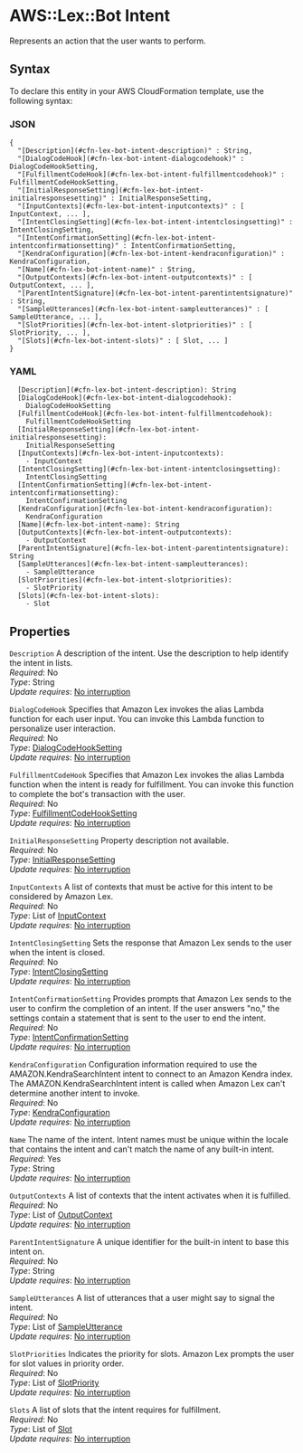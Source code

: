 # AWS::Lex::Bot Intent<a name="aws-properties-lex-bot-intent"></a>

Represents an action that the user wants to perform\.

## Syntax<a name="aws-properties-lex-bot-intent-syntax"></a>

To declare this entity in your AWS CloudFormation template, use the following syntax:

### JSON<a name="aws-properties-lex-bot-intent-syntax.json"></a>

```
{
  "[Description](#cfn-lex-bot-intent-description)" : String,
  "[DialogCodeHook](#cfn-lex-bot-intent-dialogcodehook)" : DialogCodeHookSetting,
  "[FulfillmentCodeHook](#cfn-lex-bot-intent-fulfillmentcodehook)" : FulfillmentCodeHookSetting,
  "[InitialResponseSetting](#cfn-lex-bot-intent-initialresponsesetting)" : InitialResponseSetting,
  "[InputContexts](#cfn-lex-bot-intent-inputcontexts)" : [ InputContext, ... ],
  "[IntentClosingSetting](#cfn-lex-bot-intent-intentclosingsetting)" : IntentClosingSetting,
  "[IntentConfirmationSetting](#cfn-lex-bot-intent-intentconfirmationsetting)" : IntentConfirmationSetting,
  "[KendraConfiguration](#cfn-lex-bot-intent-kendraconfiguration)" : KendraConfiguration,
  "[Name](#cfn-lex-bot-intent-name)" : String,
  "[OutputContexts](#cfn-lex-bot-intent-outputcontexts)" : [ OutputContext, ... ],
  "[ParentIntentSignature](#cfn-lex-bot-intent-parentintentsignature)" : String,
  "[SampleUtterances](#cfn-lex-bot-intent-sampleutterances)" : [ SampleUtterance, ... ],
  "[SlotPriorities](#cfn-lex-bot-intent-slotpriorities)" : [ SlotPriority, ... ],
  "[Slots](#cfn-lex-bot-intent-slots)" : [ Slot, ... ]
}
```

### YAML<a name="aws-properties-lex-bot-intent-syntax.yaml"></a>

```
  [Description](#cfn-lex-bot-intent-description): String
  [DialogCodeHook](#cfn-lex-bot-intent-dialogcodehook): 
    DialogCodeHookSetting
  [FulfillmentCodeHook](#cfn-lex-bot-intent-fulfillmentcodehook): 
    FulfillmentCodeHookSetting
  [InitialResponseSetting](#cfn-lex-bot-intent-initialresponsesetting): 
    InitialResponseSetting
  [InputContexts](#cfn-lex-bot-intent-inputcontexts): 
    - InputContext
  [IntentClosingSetting](#cfn-lex-bot-intent-intentclosingsetting): 
    IntentClosingSetting
  [IntentConfirmationSetting](#cfn-lex-bot-intent-intentconfirmationsetting): 
    IntentConfirmationSetting
  [KendraConfiguration](#cfn-lex-bot-intent-kendraconfiguration): 
    KendraConfiguration
  [Name](#cfn-lex-bot-intent-name): String
  [OutputContexts](#cfn-lex-bot-intent-outputcontexts): 
    - OutputContext
  [ParentIntentSignature](#cfn-lex-bot-intent-parentintentsignature): String
  [SampleUtterances](#cfn-lex-bot-intent-sampleutterances): 
    - SampleUtterance
  [SlotPriorities](#cfn-lex-bot-intent-slotpriorities): 
    - SlotPriority
  [Slots](#cfn-lex-bot-intent-slots): 
    - Slot
```

## Properties<a name="aws-properties-lex-bot-intent-properties"></a>

`Description`  <a name="cfn-lex-bot-intent-description"></a>
A description of the intent\. Use the description to help identify the intent in lists\.  
*Required*: No  
*Type*: String  
*Update requires*: [No interruption](https://docs.aws.amazon.com/AWSCloudFormation/latest/UserGuide/using-cfn-updating-stacks-update-behaviors.html#update-no-interrupt)

`DialogCodeHook`  <a name="cfn-lex-bot-intent-dialogcodehook"></a>
Specifies that Amazon Lex invokes the alias Lambda function for each user input\. You can invoke this Lambda function to personalize user interaction\.  
*Required*: No  
*Type*: [DialogCodeHookSetting](aws-properties-lex-bot-dialogcodehooksetting.md)  
*Update requires*: [No interruption](https://docs.aws.amazon.com/AWSCloudFormation/latest/UserGuide/using-cfn-updating-stacks-update-behaviors.html#update-no-interrupt)

`FulfillmentCodeHook`  <a name="cfn-lex-bot-intent-fulfillmentcodehook"></a>
Specifies that Amazon Lex invokes the alias Lambda function when the intent is ready for fulfillment\. You can invoke this function to complete the bot's transaction with the user\.  
*Required*: No  
*Type*: [FulfillmentCodeHookSetting](aws-properties-lex-bot-fulfillmentcodehooksetting.md)  
*Update requires*: [No interruption](https://docs.aws.amazon.com/AWSCloudFormation/latest/UserGuide/using-cfn-updating-stacks-update-behaviors.html#update-no-interrupt)

`InitialResponseSetting`  <a name="cfn-lex-bot-intent-initialresponsesetting"></a>
Property description not available\.  
*Required*: No  
*Type*: [InitialResponseSetting](aws-properties-lex-bot-initialresponsesetting.md)  
*Update requires*: [No interruption](https://docs.aws.amazon.com/AWSCloudFormation/latest/UserGuide/using-cfn-updating-stacks-update-behaviors.html#update-no-interrupt)

`InputContexts`  <a name="cfn-lex-bot-intent-inputcontexts"></a>
A list of contexts that must be active for this intent to be considered by Amazon Lex\.  
*Required*: No  
*Type*: List of [InputContext](aws-properties-lex-bot-inputcontext.md)  
*Update requires*: [No interruption](https://docs.aws.amazon.com/AWSCloudFormation/latest/UserGuide/using-cfn-updating-stacks-update-behaviors.html#update-no-interrupt)

`IntentClosingSetting`  <a name="cfn-lex-bot-intent-intentclosingsetting"></a>
Sets the response that Amazon Lex sends to the user when the intent is closed\.  
*Required*: No  
*Type*: [IntentClosingSetting](aws-properties-lex-bot-intentclosingsetting.md)  
*Update requires*: [No interruption](https://docs.aws.amazon.com/AWSCloudFormation/latest/UserGuide/using-cfn-updating-stacks-update-behaviors.html#update-no-interrupt)

`IntentConfirmationSetting`  <a name="cfn-lex-bot-intent-intentconfirmationsetting"></a>
Provides prompts that Amazon Lex sends to the user to confirm the completion of an intent\. If the user answers "no," the settings contain a statement that is sent to the user to end the intent\.  
*Required*: No  
*Type*: [IntentConfirmationSetting](aws-properties-lex-bot-intentconfirmationsetting.md)  
*Update requires*: [No interruption](https://docs.aws.amazon.com/AWSCloudFormation/latest/UserGuide/using-cfn-updating-stacks-update-behaviors.html#update-no-interrupt)

`KendraConfiguration`  <a name="cfn-lex-bot-intent-kendraconfiguration"></a>
Configuration information required to use the AMAZON\.KendraSearchIntent intent to connect to an Amazon Kendra index\. The AMAZON\.KendraSearchIntent intent is called when Amazon Lex can't determine another intent to invoke\.  
*Required*: No  
*Type*: [KendraConfiguration](aws-properties-lex-bot-kendraconfiguration.md)  
*Update requires*: [No interruption](https://docs.aws.amazon.com/AWSCloudFormation/latest/UserGuide/using-cfn-updating-stacks-update-behaviors.html#update-no-interrupt)

`Name`  <a name="cfn-lex-bot-intent-name"></a>
The name of the intent\. Intent names must be unique within the locale that contains the intent and can't match the name of any built\-in intent\.  
*Required*: Yes  
*Type*: String  
*Update requires*: [No interruption](https://docs.aws.amazon.com/AWSCloudFormation/latest/UserGuide/using-cfn-updating-stacks-update-behaviors.html#update-no-interrupt)

`OutputContexts`  <a name="cfn-lex-bot-intent-outputcontexts"></a>
A list of contexts that the intent activates when it is fulfilled\.  
*Required*: No  
*Type*: List of [OutputContext](aws-properties-lex-bot-outputcontext.md)  
*Update requires*: [No interruption](https://docs.aws.amazon.com/AWSCloudFormation/latest/UserGuide/using-cfn-updating-stacks-update-behaviors.html#update-no-interrupt)

`ParentIntentSignature`  <a name="cfn-lex-bot-intent-parentintentsignature"></a>
A unique identifier for the built\-in intent to base this intent on\.  
*Required*: No  
*Type*: String  
*Update requires*: [No interruption](https://docs.aws.amazon.com/AWSCloudFormation/latest/UserGuide/using-cfn-updating-stacks-update-behaviors.html#update-no-interrupt)

`SampleUtterances`  <a name="cfn-lex-bot-intent-sampleutterances"></a>
A list of utterances that a user might say to signal the intent\.  
*Required*: No  
*Type*: List of [SampleUtterance](aws-properties-lex-bot-sampleutterance.md)  
*Update requires*: [No interruption](https://docs.aws.amazon.com/AWSCloudFormation/latest/UserGuide/using-cfn-updating-stacks-update-behaviors.html#update-no-interrupt)

`SlotPriorities`  <a name="cfn-lex-bot-intent-slotpriorities"></a>
Indicates the priority for slots\. Amazon Lex prompts the user for slot values in priority order\.  
*Required*: No  
*Type*: List of [SlotPriority](aws-properties-lex-bot-slotpriority.md)  
*Update requires*: [No interruption](https://docs.aws.amazon.com/AWSCloudFormation/latest/UserGuide/using-cfn-updating-stacks-update-behaviors.html#update-no-interrupt)

`Slots`  <a name="cfn-lex-bot-intent-slots"></a>
A list of slots that the intent requires for fulfillment\.  
*Required*: No  
*Type*: List of [Slot](aws-properties-lex-bot-slot.md)  
*Update requires*: [No interruption](https://docs.aws.amazon.com/AWSCloudFormation/latest/UserGuide/using-cfn-updating-stacks-update-behaviors.html#update-no-interrupt)